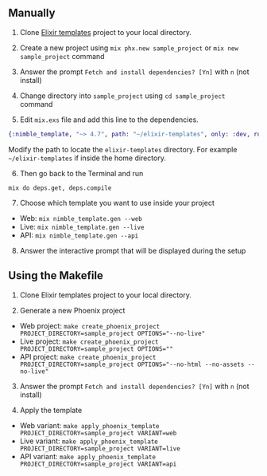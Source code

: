 ## Manually

1. Clone [Elixir templates](https://github.com/nimblehq/elixir-templates) project to your local directory.

2. Create a new project using `mix phx.new sample_project` or `mix new sample_project` command

3. Answer the prompt `Fetch and install dependencies? [Yn]` with `n` (not install)

4. Change directory into `sample_project` using `cd sample_project` command

5. Edit `mix.exs` file and add this line to the dependencies.

```elixir
{:nimble_template, "~> 4.7", path: "~/elixir-templates", only: :dev, runtime: false}
```

Modify the path to locate the `elixir-templates` directory. For example `~/elixir-templates` if inside the home directory.

6. Then go back to the Terminal and run

`mix do deps.get, deps.compile`

7. Choose which template you want to use inside your project

- Web: `mix nimble_template.gen --web`
- Live: `mix nimble_template.gen --live`
- API: `mix nimble_template.gen --api`

8. Answer the interactive prompt that will be displayed during the setup

## Using the Makefile

1. Clone Elixir templates project to your local directory.

2. Generate a new Phoenix project

- Web project: `make create_phoenix_project PROJECT_DIRECTORY=sample_project OPTIONS="--no-live"`
- Live project: `make create_phoenix_project PROJECT_DIRECTORY=sample_project OPTIONS=""`
- API project: `make create_phoenix_project PROJECT_DIRECTORY=sample_project OPTIONS="--no-html --no-assets --no-live"`

3. Answer the prompt `Fetch and install dependencies? [Yn]` with `n` (not install)

4. Apply the template

- Web variant: `make apply_phoenix_template PROJECT_DIRECTORY=sample_project VARIANT=web`
- Live variant: `make apply_phoenix_template PROJECT_DIRECTORY=sample_project VARIANT=live`
- API variant: `make apply_phoenix_template PROJECT_DIRECTORY=sample_project VARIANT=api`
